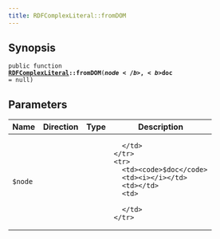 ```yaml
---
title: RDFComplexLiteral::fromDOM
---
```


## Synopsis

<code>public function <b><a href="RDFComplexLiteral">RDFComplexLiteral</a>::fromDOM</b>(<b>$node</b>, <b>$doc</b> = null)</code>

## Parameters

<table>
  <thead>
    <tr>
      <th>Name</th>
      <th>Direction</th>
      <th>Type</th>
      <th>Description</th>
    </tr>
  </thead>
  <tbody>
    <tr>
      <td><code>$node</code>
      <td><i></i></td>
      <td></td>
      <td>

      </td>
    </tr>
    <tr>
      <td><code>$doc</code>
      <td><i></i></td>
      <td></td>
      <td>

      </td>
    </tr>
  </tbody>
</table>

